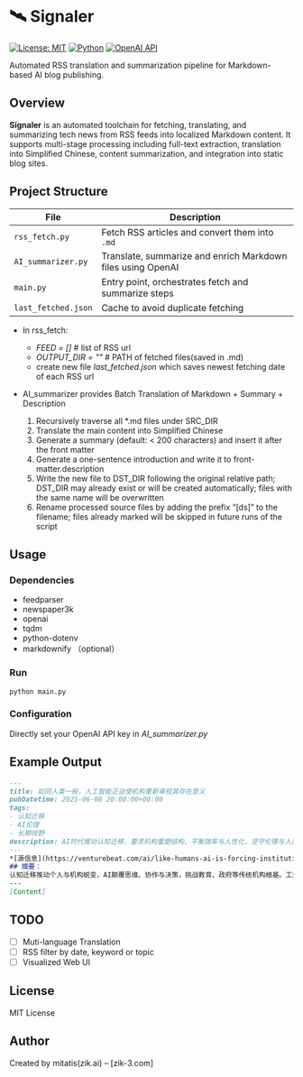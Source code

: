 # 🛰️ Signaler

[![License: MIT](https://img.shields.io/badge/License-MIT-yellow.svg)](LICENSE)
[![Python](https://img.shields.io/badge/Python-3.9%2B-blue)](https://www.python.org/)
[![OpenAI API](https://img.shields.io/badge/API-OpenAI-green)](https://openai.com)

Automated RSS translation and summarization pipeline for Markdown-based AI blog publishing.

## Overview

**Signaler** is an automated toolchain for fetching, translating, and summarizing tech news from RSS feeds into localized Markdown content. It supports multi-stage processing including full-text extraction, translation into Simplified Chinese, content summarization, and integration into static blog sites.

## Project Structure

| File | Description |
|------|-------------|
| `rss_fetch.py`     | Fetch RSS articles and convert them into `.md` |
| `AI_summarizer.py` | Translate, summarize and enrich Markdown files using OpenAI |
| `main.py`          | Entry point, orchestrates fetch and summarize steps |
| `last_fetched.json`| Cache to avoid duplicate fetching |

- In rss_fetch:
  - *FEED = []*          # list of RSS url
  - *OUTPUT_DIR = ""*    # PATH of fetched files(saved in .md)
  - create new file *last_fetched.json* which saves newest fetching date of each RSS url

- AI_summarizer provides Batch Translation of Markdown + Summary + Description
	1.	Recursively traverse all *.md files under SRC_DIR
	2.	Translate the main content into Simplified Chinese
	3.	Generate a summary (default: < 200 characters) and insert it after the front matter
	4.	Generate a one-sentence introduction and write it to front-matter.description
	5.	Write the new file to DST_DIR following the original relative path; DST_DIR may already exist or will be created automatically; files with the same name will be overwritten
	6.	Rename processed source files by adding the prefix “[ds]” to the filename; files already marked will be skipped in future runs of the script

## Usage

### Dependencies

- feedparser
- newspaper3k
- openai
- tqdm
- python-dotenv
- markdownify （optional）

### Run
```
python main.py
```
### Configuration

 Directly set your OpenAI API key in *AI_summarizer.py*

## Example Output

```md
---
title: 如同人类一般，人工智能正迫使机构重新审视其存在意义
pubDatetime: 2025-06-08 20:00:00+00:00
tags:
- 认知迁移
- AI伦理
- 长期视野
description: AI时代推动认知迁移，要求机构重塑结构、平衡效率与人性化，坚守伦理与人类独特价值，实现制度化转型。
---
*[源信息](https://venturebeat.com/ai/like-humans-ai-is-forcing-institutions-to-rethink-their-purpose/)经过deepseek翻译并总结*
## 摘要：
认知迁移推动个人与机构蜕变，AI颠覆思维、协作与决策，挑战教育、政府等传统机构根基。工业时代设计的机构面临系统性危机，需提升适应性，坚守人类尊严等非算法化价值。部分机构已尝试AI应用，但深层挑战在于结构性重塑，平衡效率与人性化。新时代机构设计原则包括：增强响应力、利用AI解放人力、保留人类关键判断。机构需主动重构身份与功能，在AI时代重建权威，坚守伦理与长期视野，重新定义人类独特价值。智能时代要求机构进化，实现认知迁移的制度化转型。
---
[Content]
```

## TODO

- [ ] Muti-language Translation
- [ ] RSS filter by date, keyword or topic
- [ ] Visualized Web UI

## License

MIT License

## Author

Created by mitatis(zik.ai) – [zik-3.com]